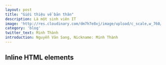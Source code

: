 ```yaml
---
layout: post
title: "Giới thiệu về bản thân"
description: Là một sinh viên IT
image: 'http://res.cloudinary.com/dm7h7e8xj/image/upload/c_scale,w_760/v1504807239/morpheus_xdzgg1.jpg'
category: 'blog'
twitter_text: Minh Thành
introduction: Nguyễn Văn Sang, Nickname: Minh Thành
---
```


## Inline HTML elements


